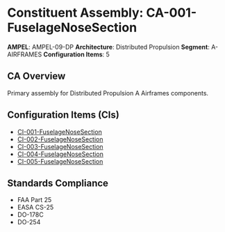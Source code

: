 # Constituent Assembly: CA-001-FuselageNoseSection

**AMPEL**: AMPEL-09-DP
**Architecture**: Distributed Propulsion
**Segment**: A-AIRFRAMES
**Configuration Items**: 5

## CA Overview
Primary assembly for Distributed Propulsion A Airframes components.

## Configuration Items (CIs)
- [CI-001-FuselageNoseSection](./CI-001-001-FuselageNoseSection/)
- [CI-002-FuselageNoseSection](./CI-002-001-FuselageNoseSection/)
- [CI-003-FuselageNoseSection](./CI-003-001-FuselageNoseSection/)
- [CI-004-FuselageNoseSection](./CI-004-001-FuselageNoseSection/)
- [CI-005-FuselageNoseSection](./CI-005-001-FuselageNoseSection/)
## Standards Compliance
- FAA Part 25
- EASA CS-25
- DO-178C
- DO-254
